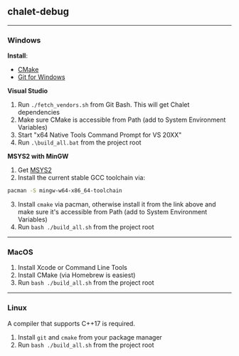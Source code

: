 ## chalet-debug

---
### Windows

**Install**: 
* [CMake](https://github.com/Kitware/CMake/releases/download/v3.19.2/cmake-3.19.2-win64-x64.msi)
* [Git for Windows](https://github.com/git-for-windows/git/releases/download/v2.30.0.windows.1/Git-2.30.0-64-bit.exe)


**Visual Studio**
1. Run `./fetch_vendors.sh` from Git Bash. This will get Chalet dependencies
2. Make sure CMake is accessible from Path (add to System Environment Variables)
3. Start "x64 Native Tools Command Prompt for VS 20XX"
4. Run `.\build_all.bat` from the project root

**MSYS2 with MinGW**

1. Get [MSYS2](https://www.msys2.org/)
2. Install the current stable GCC toolchain via:

```bash
pacman -S mingw-w64-x86_64-toolchain
```

3. Install `cmake` via pacman, otherwise install it from the link above and make sure it's accessible from Path (add to System Environment Variables)
4. Run `bash ./build_all.sh` from the project root

---
### MacOS

1. Install Xcode or Command Line Tools
2. Install CMake (via Homebrew is easiest)
3. Run `bash ./build_all.sh` from the project root

---
### Linux

A compiler that supports C++17 is required.

1. Install `git` and `cmake` from your package manager
2. Run `bash ./build_all.sh` from the project root
